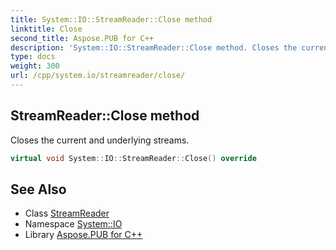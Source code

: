 ```yaml
---
title: System::IO::StreamReader::Close method
linktitle: Close
second_title: Aspose.PUB for C++
description: 'System::IO::StreamReader::Close method. Closes the current and underlying streams in C++.'
type: docs
weight: 300
url: /cpp/system.io/streamreader/close/
---
```

## StreamReader::Close method


Closes the current and underlying streams.

```cpp
virtual void System::IO::StreamReader::Close() override
```

## See Also

* Class [StreamReader](../)
* Namespace [System::IO](../../)
* Library [Aspose.PUB for C++](../../../)
